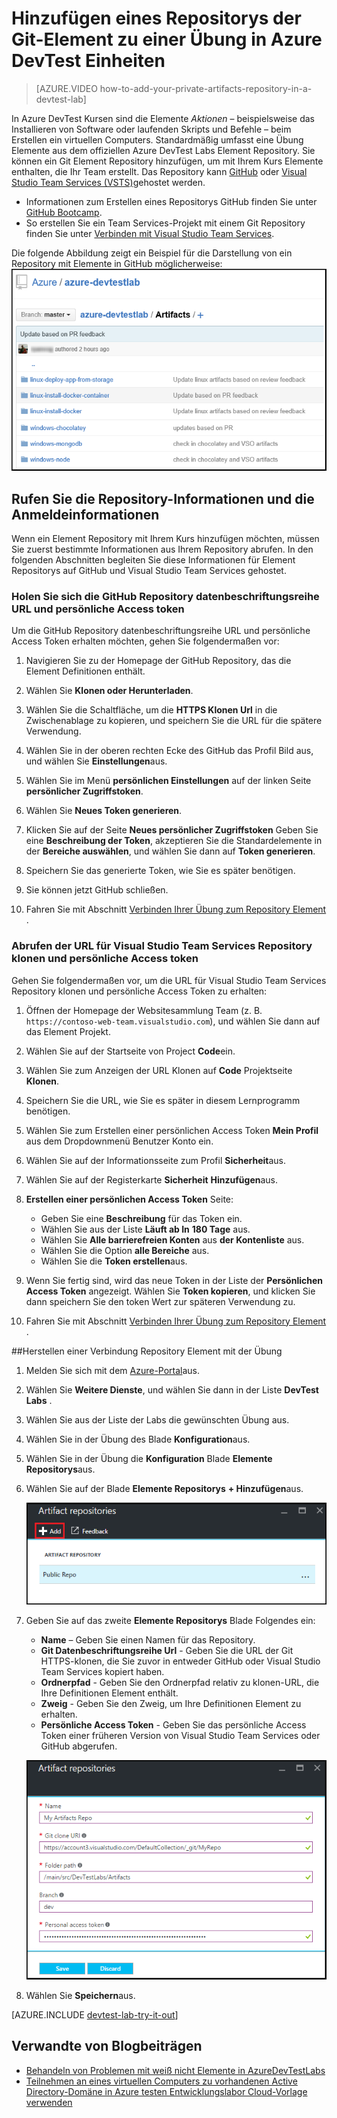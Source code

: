 <properties
    pageTitle="Hinzufügen eines Repositorys der Git-Element zu einer Übung in Azure DevTest Kursen | Microsoft Azure"
    description="Hinzufügen eines GitHub oder Visual Studio Team Services Git Repository für Ihre benutzerdefinierte Elemente Quelle in Azure DevTest Einheiten"
    services="devtest-lab,virtual-machines,visual-studio-online"
    documentationCenter="na"
    authors="tomarcher"
    manager="douge"
    editor=""/>

<tags
    ms.service="devtest-lab"
    ms.workload="na"
    ms.tgt_pltfrm="na"
    ms.devlang="na"
    ms.topic="article"
    ms.date="09/06/2016"
    ms.author="tarcher"/>

# <a name="add-a-git-artifact-repository-to-a-lab-in-azure-devtest-labs"></a>Hinzufügen eines Repositorys der Git-Element zu einer Übung in Azure DevTest Einheiten

> [AZURE.VIDEO how-to-add-your-private-artifacts-repository-in-a-devtest-lab]

In Azure DevTest Kursen sind die Elemente *Aktionen* – beispielsweise das Installieren von Software oder laufenden Skripts und Befehle – beim Erstellen ein virtuellen Computers. Standardmäßig umfasst eine Übung Elemente aus dem offiziellen Azure DevTest Labs Element Repository. Sie können ein Git Element Repository hinzufügen, um mit Ihrem Kurs Elemente enthalten, die Ihr Team erstellt. Das Repository kann [GitHub](https://github.com) oder [Visual Studio Team Services (VSTS)](https://visualstudio.com)gehostet werden.

- Informationen zum Erstellen eines Repositorys GitHub finden Sie unter [GitHub Bootcamp](https://help.github.com/categories/bootcamp/).
- So erstellen Sie ein Team Services-Projekt mit einem Git Repository finden Sie unter [Verbinden mit Visual Studio Team Services](https://www.visualstudio.com/get-started/setup/connect-to-visual-studio-online).

Die folgende Abbildung zeigt ein Beispiel für die Darstellung von ein Repository mit Elemente in GitHub möglicherweise:  
![Beispiel für GitHub Elemente repo](./media/devtest-lab-add-artifact-repo/devtestlab-github-artifact-repo-home.png)


## <a name="get-the-repository-information-and-credentials"></a>Rufen Sie die Repository-Informationen und die Anmeldeinformationen

Wenn ein Element Repository mit Ihrem Kurs hinzufügen möchten, müssen Sie zuerst bestimmte Informationen aus Ihrem Repository abrufen. In den folgenden Abschnitten begleiten Sie diese Informationen für Element Repositorys auf GitHub und Visual Studio Team Services gehostet.

### <a name="get-the-github-repository-clone-url-and-personal-access-token"></a>Holen Sie sich die GitHub Repository datenbeschriftungsreihe URL und persönliche Access token

Um die GitHub Repository datenbeschriftungsreihe URL und persönliche Access Token erhalten möchten, gehen Sie folgendermaßen vor:

1. Navigieren Sie zu der Homepage der GitHub Repository, das die Element Definitionen enthält.

1. Wählen Sie **Klonen oder Herunterladen**.

1. Wählen Sie die Schaltfläche, um die **HTTPS Klonen Url** in die Zwischenablage zu kopieren, und speichern Sie die URL für die spätere Verwendung.

1. Wählen Sie in der oberen rechten Ecke des GitHub das Profil Bild aus, und wählen Sie **Einstellungen**aus.

1. Wählen Sie im Menü **persönlichen Einstellungen** auf der linken Seite **persönlicher Zugriffstoken**.

1. Wählen Sie **Neues Token generieren**.

1. Klicken Sie auf der Seite **Neues persönlicher Zugriffstoken** Geben Sie eine **Beschreibung der Token**, akzeptieren Sie die Standardelemente in der **Bereiche auswählen**, und wählen Sie dann auf **Token generieren**.

1. Speichern Sie das generierte Token, wie Sie es später benötigen.

1. Sie können jetzt GitHub schließen.   

1. Fahren Sie mit Abschnitt [Verbinden Ihrer Übung zum Repository Element](#connect-your-lab-to-the-artifact-repository) .

### <a name="get-the-visual-studio-team-services-repository-clone-url-and-personal-access-token"></a>Abrufen der URL für Visual Studio Team Services Repository klonen und persönliche Access token

Gehen Sie folgendermaßen vor, um die URL für Visual Studio Team Services Repository klonen und persönliche Access Token zu erhalten:

1. Öffnen der Homepage der Websitesammlung Team (z. B. `https://contoso-web-team.visualstudio.com`), und wählen Sie dann auf das Element Projekt.

1. Wählen Sie auf der Startseite von Project **Code**ein.

1. Wählen Sie zum Anzeigen der URL Klonen auf **Code** Projektseite **Klonen**.

1. Speichern Sie die URL, wie Sie es später in diesem Lernprogramm benötigen.

1. Wählen Sie zum Erstellen einer persönlichen Access Token **Mein Profil** aus dem Dropdownmenü Benutzer Konto ein.

1. Wählen Sie auf der Informationsseite zum Profil **Sicherheit**aus.

1. Wählen Sie auf der Registerkarte **Sicherheit** **Hinzufügen**aus.

1. **Erstellen einer persönlichen Access Token** Seite:

    - Geben Sie eine **Beschreibung** für das Token ein.
    - Wählen Sie aus der Liste **Läuft ab In** **180 Tage** aus.
    - Wählen Sie **Alle barrierefreien Konten** aus **der Kontenliste** aus.
    - Wählen Sie die Option **alle Bereiche** aus.
    - Wählen Sie die **Token erstellen**aus.

1. Wenn Sie fertig sind, wird das neue Token in der Liste der **Persönlichen Access Token** angezeigt. Wählen Sie **Token kopieren**, und klicken Sie dann speichern Sie den token Wert zur späteren Verwendung zu.

1. Fahren Sie mit Abschnitt [Verbinden Ihrer Übung zum Repository Element](#connect-your-lab-to-the-artifact-repository) .

##<a name="connect-your-lab-to-the-artifact-repository"></a>Herstellen einer Verbindung Repository Element mit der Übung

1. Melden Sie sich mit dem [Azure-Portal](http://go.microsoft.com/fwlink/p/?LinkID=525040)aus.

1. Wählen Sie **Weitere Dienste**, und wählen Sie dann in der Liste **DevTest Labs** .

1. Wählen Sie aus der Liste der Labs die gewünschten Übung aus.   

1. Wählen Sie in der Übung des Blade **Konfiguration**aus.

1. Wählen Sie in der Übung die **Konfiguration** Blade **Elemente Repositorys**aus.

1. Wählen Sie auf der Blade **Elemente Repositorys** **+ Hinzufügen**aus.

    ![Element Repository Schaltfläche "hinzufügen"](./media/devtest-lab-add-artifact-repo/add-artifact-repo.png)
 
1. Geben Sie auf das zweite **Elemente Repositorys** Blade Folgendes ein:

    - **Name** – Geben Sie einen Namen für das Repository.
    - **Git Datenbeschriftungsreihe Url** - Geben Sie die URL der Git HTTPS-klonen, die Sie zuvor in entweder GitHub oder Visual Studio Team Services kopiert haben. 
    - **Ordnerpfad** - Geben Sie den Ordnerpfad relativ zu klonen-URL, die Ihre Definitionen Element enthält.
    - **Zweig** - Geben Sie den Zweig, um Ihre Definitionen Element zu erhalten.
    - **Persönliche Access Token** - Geben Sie das persönliche Access Token einer früheren Version von Visual Studio Team Services oder GitHub abgerufen. 
     
    ![Element Repo blade](./media/devtest-lab-add-artifact-repo/artifact-repo-blade.png)

1. Wählen Sie **Speichern**aus.

[AZURE.INCLUDE [devtest-lab-try-it-out](../../includes/devtest-lab-try-it-out.md)]

## <a name="related-blog-posts"></a>Verwandte von Blogbeiträgen
- [Behandeln von Problemen mit weiß nicht Elemente in AzureDevTestLabs](http://www.visualstudiogeeks.com/blog/DevOps/How-to-troubleshoot-failing-artifacts-in-AzureDevTestLabs)
- [Teilnehmen an eines virtuellen Computers zu vorhandenen Active Directory-Domäne in Azure testen Entwicklungslabor Cloud-Vorlage verwenden](http://www.visualstudiogeeks.com/blog/DevOps/Join-a-VM-to-existing-AD-domain-using-ARM-template-AzureDevTestLabs)
